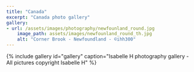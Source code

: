 ```yaml
---
title: "Canada"
excerpt: "Canada photo gallery"
gallery:
- url: /assets/images/photography/newfounland_round.jpg
    image_path: assets/images/newfounland_round_th.jpg
    alt: "Corner Brook - Newfoundland - ©ihh300"
---
```

{% include gallery id="gallery" caption="Isabelle H photography gallery - All pictures copyright Isabelle H" %}
